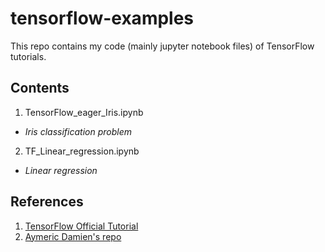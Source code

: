 # tensorflow-examples

This repo contains my code (mainly jupyter notebook files) of TensorFlow tutorials.

## Contents

1. TensorFlow_eager_Iris.ipynb
  * _Iris classification problem_
2. TF_Linear_regression.ipynb
  * _Linear regression_

## References
1. [TensorFlow Official Tutorial](www.tensorflow.org/get_started/eager)
2. [Aymeric Damien's repo](https://github.com/aymericdamien/TensorFlow-Examples)
